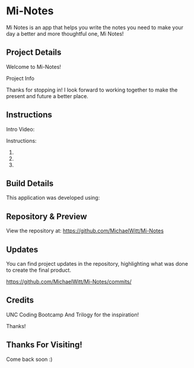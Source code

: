 # Mi-Notes
Mi Notes is an app that helps you write the notes you need to make your day a better and more thoughtful one, Mi Notes! 

## Project Details

Welcome to Mi-Notes! 

Project Info

Thanks for stopping in! I look forward to working together to make the present and future a better place.

## Instructions

Intro Video: 

Instructions:

1. 
2.
3.

## Build Details

This application was developed using:

## Repository & Preview

View the repository at: https://github.com/MichaelWitt/Mi-Notes

<!-- Preview: ![Screenshot](Preview.png)
Demo: ![Screenshot](Demo.png) -->

## Updates

You can find project updates in the repository, highlighting what was done to create the final product.

https://github.com/MichaelWitt/Mi-Notes/commits/

## Credits

UNC Coding Bootcamp And Trilogy for the inspiration! 

Thanks! 

## Thanks For Visiting!

Come back soon :)
